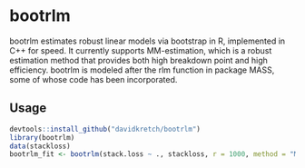 # bootrlm

bootrlm estimates robust linear models via bootstrap in R, implemented in C++ 
for speed. It currently supports MM-estimation, which is a robust estimation 
method that provides both high breakdown point and high efficiency. bootrlm 
is modeled after the rlm function in package MASS, some of whose code has been 
incorporated.

## Usage

```R
devtools::install_github("davidkretch/bootrlm")
library(bootrlm)
data(stackloss)
bootrlm_fit <- bootrlm(stack.loss ~ ., stackloss, r = 1000, method = "MM")
``` 